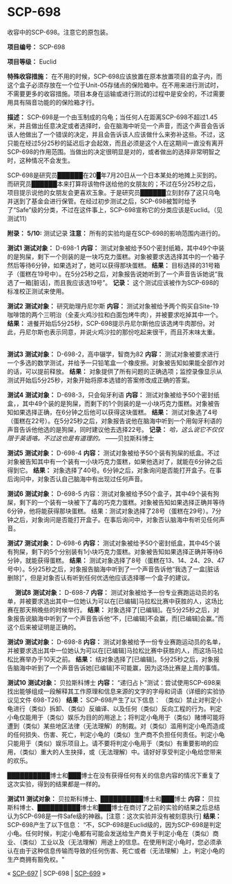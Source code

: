 # SCP-698
                        




收容中的SCP-698。注意它的原包装。



**项目编号：** SCP-698

**项目等级：** Euclid

**特殊收容措施：** 在不用的时候，SCP-698应该放置在原本放置项目的盒子内，而这个盒子必须存放在一个位于Unit-05存储点的保险箱中。在不用来进行测试时，不需要更多的收容措施。项目本身在运输或进行测试的过程中是安全的，不过需要用具有隔音功能的的保险箱才行。

**描述：** SCP-698是一个由玉制成的乌龟；当任何人在距离SCP-698不超过1.45米，并且做出任意决定或者选择时，会在脑海中听见一个声音，而这个声音会告诉该人他做出了一个错误的决定，并且会告诉该人应该做什么来弥补这些。不过，这只能在经过5分25秒的延迟后才会起效，而且必须是这个人在这期间一直没有离开SCP-698的作用范围。当做出的决定很明显是对的，或者做出的选择非常明智之时，这种情况不会发生。

SCP-698是研究员██████在20█年7月20日从一个日本某处的地摊上买到的。而研究员██████本来打算将该物件送给他的女朋友的；不过在5分25秒之后，项目提示说他的女朋友会更喜欢玉象。于是研究员██████立刻封存了这只乌龟并送到了基金会进行保管。在经过初步测试之后，SCP-698被暂时给予了“Safe”级的分类，不过在这件事上，SCP-698宣称它的分类应该是Euclid。（见测试11）

**附录：** 
**5/10:** 测试记录
**注意：** 所有的实验均是在SCP-698的影响范围内进行的。

**测试1** 
**测试对象：** D-698-1
**内容：** 测试对象被给予50个密封纸箱，其中49个中装的是狗屎，剩下一个则装的是一块巧克力蛋糕。对象被要求选选择其中的一个箱子然后等待6分钟，如果选对了，她可以获得那块蛋糕。
**结果：** 目标选择的31号箱子（蛋糕在19号中）。在5分25秒之后，对象报告说她听到了一个声音告诉她说“我选了一箱[脏话]，而且我应该选19号”。
**记录：** 这个测试应该被作为SCP-698的标准校正测试来使用。

**测试2** 
**测试对象：** 研究助理丹尼尔斯
**内容：** 测试对象被给予两个购买自Site-19咖啡馆的两个三明治（全麦火鸡沙拉和白面包烤牛肉），并被要求吃掉其中一个。
**结果：** 进餐开始后5分25秒，SCP-698提示丹尼尔斯他应该选烤牛肉那份。对此，丹尼尔斯也表示同意，并说火鸡沙拉的那份吃起来很干，而且芥末味太重。
 

**测试3** 
**测试对象：** D-698-2，高中辍学，智商为82
**内容：** 测试对象被要求进行一个多选的数学测试，并给予一只铅笔盒一个橡皮擦。对象被告知如果能全部作对的话，可以提前释放。
**结果：** 对象提供了所有问题的正确选项；监控录像显示从测试开始后5分25秒，对象开始将原本选错的答案修改成正确的答案。

**测试4** 
**测试对象：** D-698-3，只会匈牙利语
**内容：** 测试对象被给予50个密封纸盒，，其中49个装的是狗屎，而剩下的1个则装的是一小块巧克力蛋糕。对象被告知如果选择正确，在6分钟之后他可以获得这块蛋糕。
**结果：** 测试对象选了4号（蛋糕在22号）。在5分25秒之后，对象报告说他在脑海中听到一个用匈牙利语的声音告诉他他选的是狗屎，同时建议他去选择22号。
**记录：** *哈，这么说它不仅仅限于英语咯。不过这也是有道理的。* ——贝拉斯科博士

**测试5** 
**测试对象：** D-698-4
**内容：** 测试对象被给予50个装有狗屎的纸盒。不过对象被告知其中有一个装有一小块巧克力蛋糕，如果他选对了，就能在6分钟之后得到它。
**结果：** 对象选择了40号。6分钟之后，对象询问是否能打开盒子。在事后询问中，对象否认自己脑海中有出现过任何声音。

**测试6** 
**测试对象：** D-698-5
内容：测试对象被给予50个盒子，其中49个装有狗屎，剩下的一个装有一块被下了毒的巧克力蛋糕。对象被告知如果选择正确并等待6分钟，他将能获得那块蛋糕。
结果：测试对象选择了28号（蛋糕在29号）。7分钟之后，对象询问是否能打开盒子。在事后询问中，对象否认脑海中有听见任何声音。

**测试7** 
**测试对象：** D-698-6
**内容：** 测试对象被给予50个密封纸盒，其中45个装有狗屎，剩下的5个分别装有1小块巧克力蛋糕。对象被告知如果选择正确并等待6分钟，就能获得蛋糕。
**结果：** 测试对象选择了8号（蛋糕在13、14、24、29、47号中）。5分25秒之后，对象报告脑海中听到了一个声音告诉他“我选了一盒[脏话删除]”，但是对象否认有听到任何优选他应该选择哪一个盒子的建议。

 
**测试8** 
**测试对象：** D-698-7
**内容：** 测试对象被给予一份专业赛跑运动员的名单，并被要求选出其中一位她认为可以在[已编辑]马拉松比赛中获胜的人，这场比赛在那天稍晚些的时候举行。
**结果：** 对象选择了[已编辑]。在5分25秒之后，对象报告说脑海中听到了一个声音告诉他“不，[已编辑]不会赢，而[已编辑]会赢。”而这个后来被证明是正确的。

**测试9** 
**测试对象：** D-698-8
**内容：** 测试对象被给予一份专业赛跑运动员的名单，并被要求选出其中一位她认为可以在[已编辑]马拉松比赛中获胜的人，而这场马拉松比赛举办于10天之前。
**结果：** 结对象选择了[已编辑]。5分25秒之后，对象报告脑海中听到了一个声音告诉她[已编辑]不可能赢，因为这场比赛是上周的事情。

**测试10** 
**测试对象：** 贝拉斯科博士
**内容：** “递归占卜”测试：尝试使用SCP-698来找出能够组成一段解释其工作原理和信息来源的文字的字母和词语（详细的实验协议见文件 698-T26）
**结果：** SCP-698产生了以下信息：
（类似）禁止对判定小龟进行（类似）拆卸、（类似）反编译、以及任何（类似）反向工程的行为。判定小龟仅能用于（类似）娱乐为目的的用途上；将判定小龟用于（类似）赌博可能将遭到（类似）某些地区法律（无法理解）的制裁。对（类似）滥用判定小龟而造成的任何损失、伤害、死亡，判定小龟的（类似）生产商不负担任何责任。判定小龟只能用于（类似）娱乐项目上。请不要将判定小龟用于（类似）有重要影响的应用，（类似）重大的人生抉择，或（无法理解）中。请好好享受判定小龟给您带来的欢乐。

██████████博士和███博士在没有获得任何有关的信息内容的情况下重复了这次实验，得到的结果都是一样的。

**测试11** 
**测试对象：** 贝拉斯科博士、██████████博士和███博士
**内容：** 贝拉斯科博士、██████████博士和███博士在商讨了之前的实验的结果之后总结认为SCP-698是一件Safe级的神器。[注意：这次实验并没有被刻意执行]
**结果：** SCP-698产生了以下信息：
“不，SCP-698是Euclid级的，因为SCP-698是判定小龟。任何时候，判定小龟都有可能会发送给生产商关于判定小龟在（类似）商业、（类似）工业以及（无法理解）用途上的信息。在使用判定小龟时，您必须承认在由于这种信息传输而导致的任何伤害、死亡或者（无法理解）上，判定小龟的生产商拥有豁免权。"



« [SCP-697](/scp-697) | SCP-698 | [SCP-699](/scp-699) »





                    
